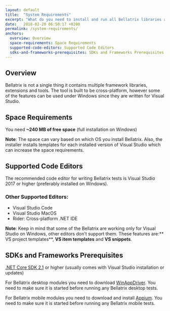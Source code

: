 ```yaml
---
layout: default
title:  "System Requirements"
excerpt: "What do you need to install and run all Bellatrix libraries and tools?"
date:   2018-02-20 06:50:17 +0200
permalink: /system-requirements/
anchors:
  overview: Overview
  space-requirements: Space Requirements
  supported-code-editors: Supported Code Editors
  sdks-and-frameworks-prerequisites: SDKs and Frameworks Prerequisites
---
```

Overview
--------
Bellatrix is not a single thing it contains multiple framework libraries, extensions and tools. The tool is built to be cross-platform, however some of the features can be used under Windows since they are written for Visual Studio.

Space Requirements
------------------
You need **~240 MB of free space** (full installation on Windows) 

**Note**: The space can vary based on which OS you install Bellatrix. Also, the installer installs templates for each installed version of Visual Studio which can increase the space requirements.

Supported Code Editors
----------------------
The recommended code editor for writing Bellatrix tests is Visual Studio 2017 or higher (preferably installed on Windows). 

### Other Supported Editors: ###
- Visual Studio Code
- Visual Studio MacOS
- Rider: Cross-platform .NET IDE

**Note**: Keep in mind that some of the Bellatrix are working only for Visual Studio on Windows, other editors don't support them. These features are:** VS project templates**, **VS item templates** and **VS snippets**.

SDKs and Frameworks Prerequisites
-------------------------------- 
[.NET Core SDK 2.1](https://www.microsoft.com/net/download/windows) or higher (usually comes with Visual Studio installation or updates)

For Bellatrix desktop modules you need to download [WinAppDriver](https://github.com/Microsoft/WinAppDriver/releases). You need to make sure it is started before running any Bellatrix desktop tests.

For Bellatrix mobile modules you need to download and install [Appium](http://appium.io/). You need to make sure it is started before running any Bellatrix mobile tests.